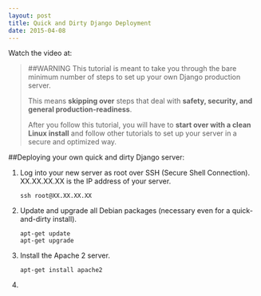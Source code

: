 ```yaml
---
layout: post
title: Quick and Dirty Django Deployment
date: 2015-04-08
---
```


Watch the video at:

> ##WARNING
> This tutorial is meant to take you through the bare minimum number of steps to set up your own Django production server.
>
> This means **skipping over** steps that deal with **safety, security, and general production-readiness**.
>
> After you follow this tutorial, you will have to **start over with a clean Linux install** and follow other tutorials to set up your server in a secure and optimized way.

##Deploying your own quick and dirty Django server:

1. Log into your new server as root over SSH (Secure Shell Connection).
    XX.XX.XX.XX is the IP address of your server.
    
    ```
    ssh root@XX.XX.XX.XX
    ```

1. Update and upgrade all Debian packages (necessary even for a quick-and-dirty install).
    
    ```
    apt-get update
    apt-get upgrade
    ```

1. Install the Apache 2 server.
    
    ```
    apt-get install apache2
    ```
  
1. 